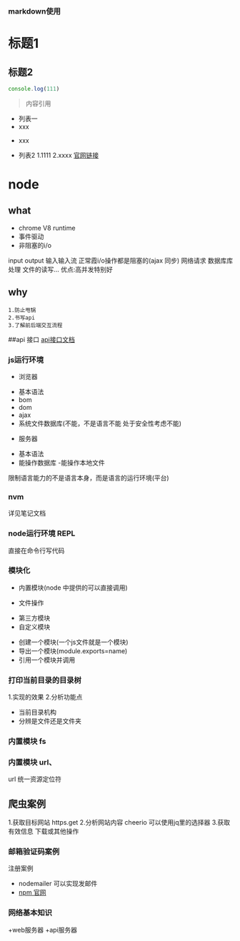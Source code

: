 ### markdown使用

# 标题1
## 标题2
``` js
console.log(111)
```

> 内容引用

+ 列表一
 + xxx
 - xxx
+ 列表2
  1.1111
  2.xxxx
[官网链接](http://www.baidu.com)

# node

## what
 + chrome V8 runtime
 + 事件驱动
 + 非阻塞的i/o

input output 输入输入流 正常霞i/o操作都是阻塞的(ajax 同步)
  网络请求 数据库库处理 文件的读写...
   优点:高并发特别好 
## why
    1.防止甩锅
    2.书写api
    3.了解前后端交互流程
##api 接口
[api接口文档](http://47.95.207.1:3000/apidoc/)

### js运行环境
 + 浏览器
  - 基本语法
  - bom
  - dom 
  - ajax
  - 系统文件数据库(不能，不是语言不能 处于安全性考虑不能)
 + 服务器
  - 基本语法
  - 能操作数据库
  -能操作本地文件

  限制语言能力的不是语言本身，而是语言的运行环境(平台)


### nvm
详见笔记文档

### node运行环境 REPL

直接在命令行写代码

### 模块化
 + 内置模块(node 中提供的可以直接调用)
  - 文件操作
 + 第三方模块
 + 自定义模块
  - 创建一个模块(一个js文件就是一个模块)
  - 导出一个模块(module.exports=name)
  - 引用一个模块并调用

### 打印当前目录的目录树
1.实现的效果
2.分析功能点
 + 当前目录机构
 + 分辨是文件还是文件夹

### 内置模块 fs

### 内置模块 url、
 url 统一资源定位符

## 爬虫案例
  1.获取目标网站 https.get
  2.分析网站内容 cheerio 可以使用jq里的选择器
  3.获取有效信息 下载或其他操作

### 邮箱验证码案例
  注册案例 
   + nodemailer 可以实现发邮件
   + [npm 官网](https://www.npmjs.com/)

### 网络基本知识
 +web服务器
 +api服务器








